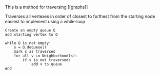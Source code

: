 This is a method for traversing [[graphs]]

Traverses all vertexes in order of closest to furthest from the starting node
easiest to implement using a while-loop

```
Create an empty queue Q
add starting vertex to Q

while Q is not empty:
	s = Q.dequeue()
	mark s as traversed
	for all v in Neighborhood(s):
		if v is not traversed:
			add v to queue
end
```
